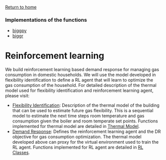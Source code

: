 [Return to home](README.md)

### Implementations of the functions
- [biggpy](https://github.com/BeeGroup-cimne/biggpy#readme)
- [biggr](https://github.com/BeeGroup-cimne/biggr#readme)

# Reinforcement learning 

We build reinforcement learning based demand response for managing gas consumption in domestic households. We will use the model developed in flexibility identification to define a RL agent that will learn to optimize the gas consumption of the household. For detailed description of the thermal model used for flexibility identification and reinforcement learning agent, please visit:
- [Flexibility Identification](ReinforcementLearning/FlexibilityIdentification.md): Description of the thermal model of the building that can be used to estimate future gas flexibility. This is a sequential model to estimate the next time steps room temperature and gas consumption given the boiler and room temperate set points. 
  Functions implemented for thermal model are detailed in [Thermal Model](ReinforcementLearning/ThermalModel.md).  
- [Demand Response](ReinforcementLearning/DemandResponse.md): Defines the reinforcement learning agent and the DR objective for gas consumption optimization. The thermal model developed above can proxy for the virtual environment used to train the RL agent.
    Functions implemented for RL agent are detailed in [RL Classes](ReinforcementLearning/RLClasses.md). 

